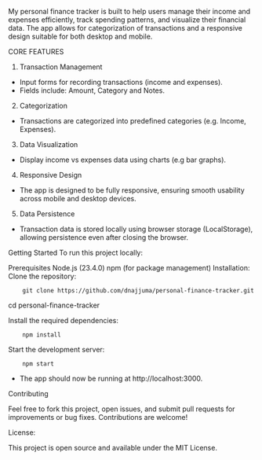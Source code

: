 My personal finance tracker is built to help users manage their income and expenses efficiently, track spending patterns, and visualize their financial data. The app allows for categorization of transactions and a responsive design suitable for both desktop and mobile.


 CORE FEATURES

1. Transaction Management
- Input forms for recording transactions (income and expenses).
- Fields include: Amount, Category and Notes.

2. Categorization
- Transactions are categorized into predefined categories (e.g. Income, Expenses).

3. Data Visualization
- Display income vs expenses data using charts (e.g bar graphs).

4. Responsive Design
- The app is designed to be fully responsive, ensuring smooth usability across mobile and desktop devices.

5. Data Persistence 
- Transaction data is stored locally using browser storage (LocalStorage), allowing persistence even after closing the browser.


Getting Started
To run this project locally:

Prerequisites
Node.js (23.4.0)
npm (for package management)
Installation: Clone the repository:

        git clone https://github.com/dnajjuma/personal-finance-tracker.git 

cd personal-finance-tracker

Install the required dependencies:

        npm install

Start the development server:

        npm start

- The app should now be running at http://localhost:3000. 

Contributing

Feel free to fork this project, open issues, and submit pull requests for improvements or bug fixes. Contributions are welcome!

License: 

This project is open source and available under the MIT License.